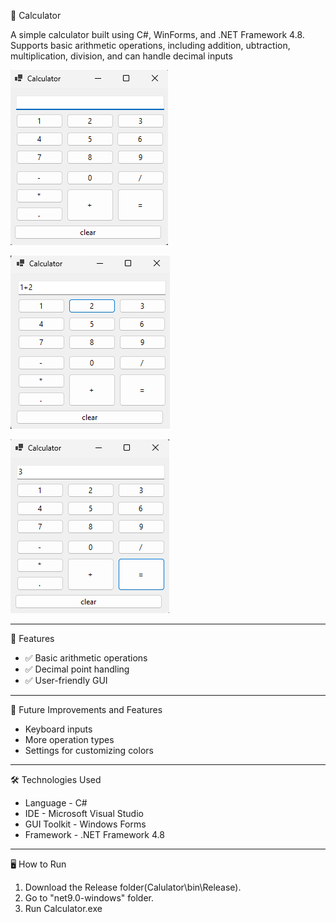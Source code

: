 🧮 Calculator

A simple calculator built using C#, WinForms, and .NET Framework 4.8.  
Supports basic arithmetic operations, including addition, ubtraction, multiplication, division, and can handle decimal inputs

![preview1](https://github.com/SazidRahman226/Calculator/blob/afbaf6229e28f561a90035ecfad7724368bc549d/Calculator/images/calculator-preview1.png)

![preview1](https://github.com/SazidRahman226/Calculator/blob/afbaf6229e28f561a90035ecfad7724368bc549d/Calculator/images/calculator-preview2.png)

![preview1](https://github.com/SazidRahman226/Calculator/blob/afbaf6229e28f561a90035ecfad7724368bc549d/Calculator/images/calculator-preview3.png)

---

🚀 Features

- ✅ Basic arithmetic operations
- ✅ Decimal point handling
- ✅ User-friendly GUI

---

🌟 Future Improvements and Features

- Keyboard inputs
- More operation types
- Settings for customizing colors

---

🛠️ Technologies Used

- Language - C#
- IDE - Microsoft Visual Studio 
- GUI Toolkit - Windows Forms
- Framework - .NET Framework 4.8
  
---

🖥️ How to Run

1. Download the Release folder(Calulator\bin\Release).
2. Go to "net9.0-windows" folder.
3. Run Calculator.exe
